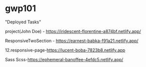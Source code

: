 # gwp101

"Deployed Tasks"

project(John Doe) - https://iridescent-florentine-a874bf.netlify.app/

ResponsiveTwoSection - https://earnest-babka-f91a21.netlify.app/

12.responsive-page-https://lucent-boba-7823b8.netlify.app

Sass Scss-https://ephemeral-banoffee-4efdc5.netlify.app/
